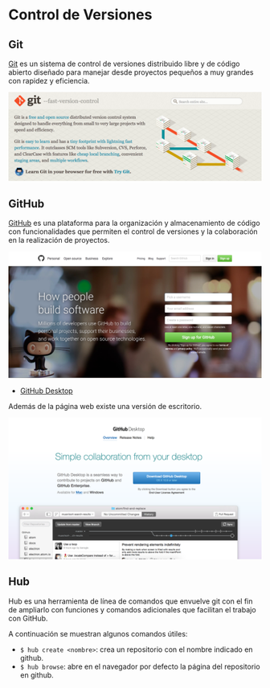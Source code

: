 # Control de Versiones

## Git

[Git](git-scm.com) es un sistema de control de versiones distribuido libre y de código abierto diseñado para manejar desde proyectos pequeños a muy grandes con rapidez y eficiencia.

![git](../img/git.png)

## GitHub

[GitHub](github.com) es una plataforma para la organización y almacenamiento de código con funcionalidades que permiten el control de versiones y la colaboración en la realización de proyectos.

![github](../img/github.png)

* [GitHub Desktop](desktop.github.com)

Además de la página web existe una versión de escritorio.

![github-desktop](../img/githubdesktop.png)

## Hub

Hub es una herramienta de línea de comandos que envuelve git con el fin de ampliarlo con funciones y comandos adicionales que facilitan el trabajo con GitHub.

A continuación se muestran algunos comandos útiles:

* `$ hub create <nombre>`: crea un repositorio con el nombre indicado en github.
* `$ hub browse`: abre en el navegador por defecto la página del repositorio en github.
